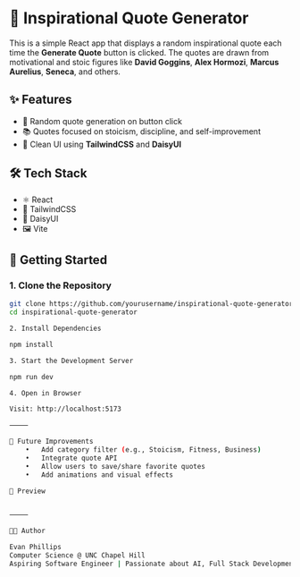 # 💬 Inspirational Quote Generator

This is a simple React app that displays a random inspirational quote each time the **Generate Quote** button is clicked. The quotes are drawn from motivational and stoic figures like **David Goggins**, **Alex Hormozi**, **Marcus Aurelius**, **Seneca**, and others.

## ✨ Features

- 🎯 Random quote generation on button click  
- 📚 Quotes focused on stoicism, discipline, and self-improvement  
- 💄 Clean UI using **TailwindCSS** and **DaisyUI**

## 🛠️ Tech Stack

- ⚛️ React  
- 🎨 TailwindCSS  
- 🌼 DaisyUI  
- 🖼️ Vite

## 🚀 Getting Started

### 1. Clone the Repository

```bash
git clone https://github.com/yourusername/inspirational-quote-generator.git
cd inspirational-quote-generator

2. Install Dependencies

npm install

3. Start the Development Server

npm run dev

4. Open in Browser

Visit: http://localhost:5173

⸻

🧠 Future Improvements
	•	Add category filter (e.g., Stoicism, Fitness, Business)
	•	Integrate quote API
	•	Allow users to save/share favorite quotes
	•	Add animations and visual effects

📸 Preview


⸻

🧑‍💻 Author

Evan Phillips
Computer Science @ UNC Chapel Hill
Aspiring Software Engineer | Passionate about AI, Full Stack Development & Self-Improvement

